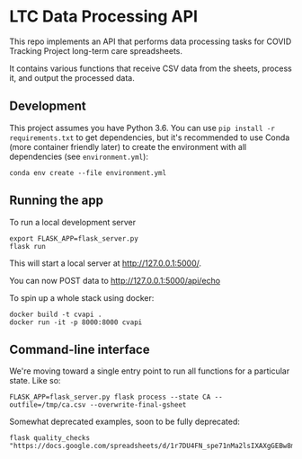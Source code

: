 # LTC Data Processing API

This repo implements an API that performs data processing tasks for COVID Tracking Project long-term care spreadsheets.

It contains various functions that receive CSV data from the sheets, process it, and output the processed data.

## Development

This project assumes you have Python 3.6. You can use `pip install -r requirements.txt` to get dependencies, but it's recommended to use Conda (more container friendly later) to create the environment with all dependencies (see `environment.yml`):
```shell
conda env create --file environment.yml
```
## Running the app

To run a local development server
```shell
export FLASK_APP=flask_server.py
flask run
```

This will start a local server at http://127.0.0.1:5000/. 

You can now POST data to http://127.0.0.1:5000/api/echo

To spin up a whole stack using docker:
```shell
docker build -t cvapi .
docker run -it -p 8000:8000 cvapi
```

## Command-line interface

We're moving toward a single entry point to run all functions for a particular state. Like so:

```shell
FLASK_APP=flask_server.py flask process --state CA --outfile=/tmp/ca.csv --overwrite-final-gsheet
```

Somewhat deprecated examples, soon to be fully deprecated:
```shell
flask quality_checks "https://docs.google.com/spreadsheets/d/1r7DU4FN_spe71nMa2lsIXAXgGEBw8mwyryiDlby3Q6w/edit#gid=273523772"
```
